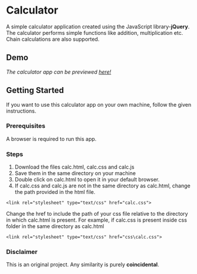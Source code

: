 # Calculator
A simple calculator application created using the JavaScript library-__jQuery__.
The calculator performs simple functions like addition, multiplication etc. Chain calculations are also supported.

## Demo
_The calculator app can be previewed <a href="https://shradhakatyal.github.io/Calculator/calc.html">here!</a>_

## Getting Started
If you want to use this calculator app on your own machine, follow the given instructions.

### Prerequisites
A browser is required to run this app.

### Steps
1. Download the files calc.html, calc.css and calc.js
2. Save them in the same directory on your machine
3. Double click on calc.html to open it in your default browser.
4. If calc.css and calc.js are not in the same directory as calc.html, change the path provided in the html file.
```
<link rel="stylesheet" type="text/css" href="calc.css">
```
Change the href to include the path of your css file relative to the directory in which calc.html is present.
For example, if calc.css is present inside css folder in the same directory as calc.html
```
<link rel="stylesheet" type="text/css" href="css\calc.css">
```

### Disclaimer
This is an original project. Any similarity is purely __coincidental__.
